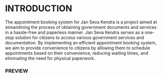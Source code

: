 <h1>INTRODUCTION</h1>
The appointment booking system for Jan Seva Kendra is a project aimed at streamlining the process of obtaining government documents and services in a hassle-free and paperless manner. Jan Seva Kendra serves as a one-stop solution for citizens to access various government services and documentation. By implementing an efficient appointment booking system, we aim to provide convenience to citizens by allowing them to schedule appointments based on their convenience, reducing waiting times, and eliminating the need for physical paperwork.

<h3>PREVIEW</h3>
